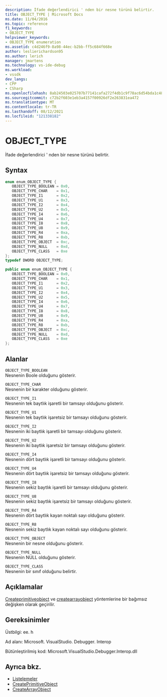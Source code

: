 ```yaml
---
description: İfade değerlendirici ' nden bir nesne türünü belirtir.
title: OBJECT_TYPE | Microsoft Docs
ms.date: 11/04/2016
ms.topic: reference
f1_keywords:
- OBJECT_TYPE
helpviewer_keywords:
- OBJECT_TYPE enumeration
ms.assetid: c4d246f9-8a98-44ec-b2bb-ff5c684f668e
author: leslierichardson95
ms.author: lerich
manager: jmartens
ms.technology: vs-ide-debug
ms.workload:
- vssdk
dev_langs:
- CPP
- CSharp
ms.openlocfilehash: 8ab24503e025707b77141cafa272f4db1c9f78ac6d54bda1c486c53c5d4f24b9
ms.sourcegitcommit: c72b2f603e1eb3a4157f00926df2e263831ea472
ms.translationtype: MT
ms.contentlocale: tr-TR
ms.lasthandoff: 08/12/2021
ms.locfileid: "121338182"
---
```

# <a name="object_type"></a>OBJECT_TYPE
İfade değerlendirici ' nden bir nesne türünü belirtir.

## <a name="syntax"></a>Syntax

```cpp
enum enum_OBJECT_TYPE { 
   OBJECT_TYPE_BOOLEAN = 0x0,
   OBJECT_TYPE_CHAR    = 0x1,
   OBJECT_TYPE_I1      = 0x2,
   OBJECT_TYPE_U1      = 0x3,
   OBJECT_TYPE_I2      = 0x4,
   OBJECT_TYPE_U2      = 0x5,
   OBJECT_TYPE_I4      = 0x6,
   OBJECT_TYPE_U4      = 0x7,
   OBJECT_TYPE_I8      = 0x8,
   OBJECT_TYPE_U8      = 0x9,
   OBJECT_TYPE_R4      = 0xa,
   OBJECT_TYPE_R8      = 0xb,
   OBJECT_TYPE_OBJECT  = 0xc,
   OBJECT_TYPE_NULL    = 0xd,
   OBJECT_TYPE_CLASS   = 0xe
};
typedef DWORD OBJECT_TYPE;
```

```csharp
public enum enum_OBJECT_TYPE { 
   OBJECT_TYPE_BOOLEAN = 0x0,
   OBJECT_TYPE_CHAR    = 0x1,
   OBJECT_TYPE_I1      = 0x2,
   OBJECT_TYPE_U1      = 0x3,
   OBJECT_TYPE_I2      = 0x4,
   OBJECT_TYPE_U2      = 0x5,
   OBJECT_TYPE_I4      = 0x6,
   OBJECT_TYPE_U4      = 0x7,
   OBJECT_TYPE_I8      = 0x8,
   OBJECT_TYPE_U8      = 0x9,
   OBJECT_TYPE_R4      = 0xa,
   OBJECT_TYPE_R8      = 0xb,
   OBJECT_TYPE_OBJECT  = 0xc,
   OBJECT_TYPE_NULL    = 0xd,
   OBJECT_TYPE_CLASS   = 0xe
};
```

## <a name="fields"></a>Alanlar
 `OBJECT_TYPE_BOOLEAN`\
 Nesnenin Boole olduğunu gösterir.

 `OBJECT_TYPE_CHAR`\
 Nesnenin bir karakter olduğunu gösterir.

 `OBJECT_TYPE_I1`\
 Nesnenin tek baytlık işaretli bir tamsayı olduğunu gösterir.

 `OBJECT_TYPE_U1`\
 Nesnenin tek baytlık işaretsiz bir tamsayı olduğunu gösterir.

 `OBJECT_TYPE_I2`\
 Nesnenin iki baytlık işaretli bir tamsayı olduğunu gösterir.

 `OBJECT_TYPE_U2`\
 Nesnenin iki baytlık işaretsiz bir tamsayı olduğunu gösterir.

 `OBJECT_TYPE_I4`\
 Nesnenin dört baytlık işaretli bir tamsayı olduğunu gösterir.

 `OBJECT_TYPE_U4`\
 Nesnenin dört baytlık işaretsiz bir tamsayı olduğunu gösterir.

 `OBJECT_TYPE_I8`\
 Nesnenin sekiz baytlık işaretli bir tamsayı olduğunu gösterir.

 `OBJECT_TYPE_U8`\
 Nesnenin sekiz baytlık işaretsiz bir tamsayı olduğunu gösterir.

 `OBJECT_TYPE_R4`\
 Nesnenin dört baytlık kayan noktalı sayı olduğunu gösterir.

 `OBJECT_TYPE_R8`\
 Nesnenin sekiz baytlık kayan noktalı sayı olduğunu gösterir.

 `OBJECT_TYPE_OBJECT`\
 Nesnenin bir nesne olduğunu gösterir.

 `OBJECT_TYPE_NULL`\
 Nesnenin NULL olduğunu gösterir.

 `OBJECT_TYPE_CLASS`\
 Nesnenin bir sınıf olduğunu belirtir.

## <a name="remarks"></a>Açıklamalar
 [Createprimitiveobject](../../../extensibility/debugger/reference/idebugfunctionobject-createprimitiveobject.md) ve [createarrayobject](../../../extensibility/debugger/reference/idebugfunctionobject-createarrayobject.md) yöntemlerine bir bağımsız değişken olarak geçirilir.

## <a name="requirements"></a>Gereksinimler
 Üstbilgi: ee. h

 Ad alanı: Microsoft. VisualStudio. Debugger. Interop

 Bütünleştirilmiş kod: Microsoft.VisualStudio.Debugger.Interop.dll

## <a name="see-also"></a>Ayrıca bkz.
- [Listelemeler](../../../extensibility/debugger/reference/enumerations-visual-studio-debugging.md)
- [CreatePrimitiveObject](../../../extensibility/debugger/reference/idebugfunctionobject-createprimitiveobject.md)
- [CreateArrayObject](../../../extensibility/debugger/reference/idebugfunctionobject-createarrayobject.md)
